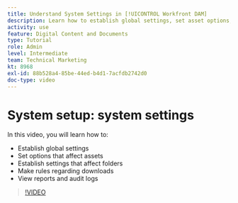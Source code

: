 ```yaml
---
title: Understand System Settings in [!UICONTROL Workfront DAM]
description: Learn how to establish global settings, set asset options, establish folder settings, make downloading rules, and view reports and audit logs in [!UICONTROL Workfront DAM].
activity: use
feature: Digital Content and Documents
type: Tutorial
role: Admin
level: Intermediate
team: Technical Marketing
kt: 8968
exl-id: 88b528a4-85be-44ed-b4d1-7acfdb2742d0
doc-type: video
---
```

# System setup: system settings

In this video, you will learn how to:

* Establish global settings
* Set options that affect assets
* Establish settings that affect folders
* Make rules regarding downloads
* View reports and audit logs

>[!VIDEO](https://video.tv.adobe.com/v/335231/?quality=12)
